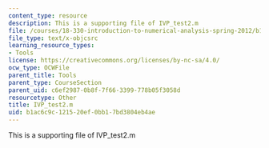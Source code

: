 ```yaml
---
content_type: resource
description: This is a supporting file of IVP_test2.m
file: /courses/18-330-introduction-to-numerical-analysis-spring-2012/b1ac6c9c121520ef0bb17bd3804eb4ae_IVP_test2.m
file_type: text/x-objcsrc
learning_resource_types:
- Tools
license: https://creativecommons.org/licenses/by-nc-sa/4.0/
ocw_type: OCWFile
parent_title: Tools
parent_type: CourseSection
parent_uid: c6ef2987-0b8f-7f66-3399-778b05f3058d
resourcetype: Other
title: IVP_test2.m
uid: b1ac6c9c-1215-20ef-0bb1-7bd3804eb4ae
---
```

This is a supporting file of IVP_test2.m
